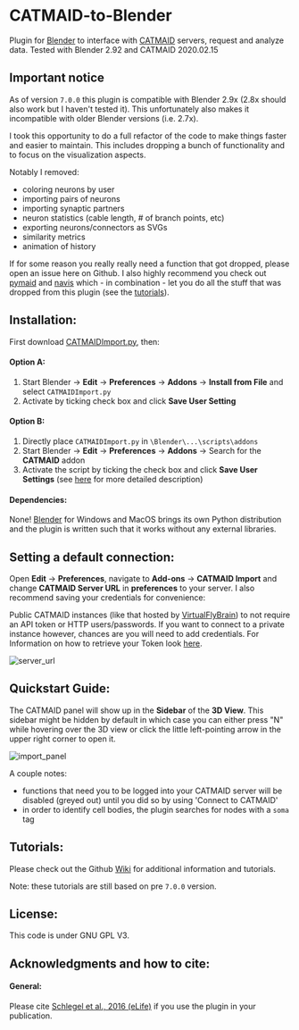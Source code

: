CATMAID-to-Blender
==================

Plugin for [Blender](http://www.blender.org "Blender Homepage") to interface
with [CATMAID](https://github.com/catmaid/CATMAID "CATMAID Repo") servers,
request and analyze data. Tested with Blender 2.92 and CATMAID 2020.02.15

## Important notice
As of version `7.0.0` this plugin is compatible with Blender 2.9x (2.8x should
also work but I haven't tested it). This unfortunately also makes it
incompatible with older Blender versions (i.e. 2.7x).

I took this opportunity to do a full refactor of the code to make things
faster and easier to maintain. This includes dropping a bunch of functionality
and to focus on the visualization aspects.

Notably I removed:

- coloring neurons by user
- importing pairs of neurons
- importing synaptic partners
- neuron statistics (cable length, # of branch points, etc)
- exporting neurons/connectors as SVGs
- similarity metrics
- animation of history

If for some reason you really really need a function that got dropped,
please open an issue here on Github. I also highly recommend you check out
[pymaid](https://github.com/schlegelp/pymaid) and [navis](https://github.com/schlegelp/navis)
which - in combination - let you do all the stuff that was dropped from this
plugin (see the [tutorials](https://navis.readthedocs.io/en/latest/source/gallery.html)).

## Installation:
First download [CATMAIDImport.py](https://raw.githubusercontent.com/schlegelp/CATMAID-to-Blender/master/CATMAIDImport.py), then:

#### Option A:
1. Start Blender -> **Edit** -> **Preferences** -> **Addons** -> **Install from File** and select `CATMAIDImport.py`
2. Activate by ticking check box and click **Save User Setting**

#### Option B:
1. Directly place `CATMAIDImport.py` in `\Blender\...\scripts\addons`
2. Start Blender -> **Edit** -> **Preferences** -> **Addons** -> Search for the **CATMAID** addon
3. Activate the script by ticking the check box and click **Save User Settings** (see [here](http://wiki.blender.org/index.php/Doc:2.6/Manual/Extensions/Python/Add-Ons) for more detailed description)

#### Dependencies:
None! [Blender](http://www.blender.org "Blender Homepage") for Windows and MacOS
brings its own Python distribution and the plugin is written such that it
works without any external libraries.

## Setting a default connection:
Open **Edit** -> **Preferences**, navigate to **Add-ons** ->
**CATMAID Import** and change **CATMAID Server URL** in **preferences** to
your server. I also recommend saving your credentials for convenience:

Public CATMAID instances (like that hosted by
[VirtualFlyBrain](https://catmaid.virtualflybrain.org/)) to not require an API
token or HTTP users/passwords. If you want to connect to a private instance
however, chances are you will need to add credentials. For Information on how
to retrieve your Token look [here](http://catmaid.github.io/dev/api.html#api-token).

![server_url](https://user-images.githubusercontent.com/7161148/135828603-59352a8b-7b93-4c19-884c-e7b0d008e02b.png)

## Quickstart Guide:
The CATMAID panel will show up in the **Sidebar** of the **3D View**. This
sidebar might be hidden by default in which case you can either press
"N" while hovering over the 3D view or click the little left-pointing arrow in
the upper right corner to open it.

![import_panel](https://user-images.githubusercontent.com/7161148/135828762-1d833cd3-5f8a-4c58-9880-2220d3aa0560.png)

A couple notes:
- functions that need you to be logged into your CATMAID server will be
  disabled (greyed out) until you did so by using 'Connect to CATMAID'
- in order to identify cell bodies, the plugin searches for nodes with a `soma` tag

## Tutorials:
Please check out the Github [Wiki](https://github.com/schlegelp/CATMAID-to-Blender/wiki) for additional information and tutorials.

Note: these tutorials are still based on pre `7.0.0` version.

## License:
This code is under GNU GPL V3.

## Acknowledgments and how to cite:

#### General:
Please cite [Schlegel et al., 2016 (eLife)](https://elifesciences.org/content/5/e16799) if you use the plugin in your publication.
